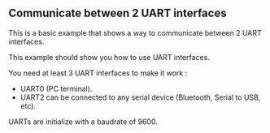 ## Communicate between 2 UART interfaces

This is a basic example that shows a way to communicate between 2 UART interfaces.

This example should show you how to use UART interfaces.

You need at least 3 UART interfaces to make it work :
* UART0 (PC terminal).
* UART2 can be connected to any serial device (Bluetooth, Serial to USB, etc).

UARTs are initialize with a baudrate of 9600.

